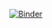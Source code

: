 [![Binder](https://mybinder.org/badge_logo.svg)](https://mybinder.org/v2/gh/juanfvallejo125/my-first-binder/HEAD)
